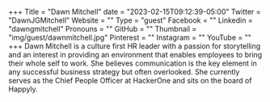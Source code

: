 +++
Title = "Dawn Mitchell"
date = "2023-02-15T09:12:39-05:00"
Twitter = "DawnJGMitchell"
Website = ""
Type = "guest"
Facebook = ""
Linkedin = "dawngmitchell"
Pronouns = ""
GitHub = ""
Thumbnail = "img/guest/dawnmitchell.jpg"
Pinterest = ""
Instagram = ""
YouTube = ""
+++
Dawn Mitchell is a culture first HR leader with a passion for storytelling and
an interest in providing an environment that enables employees to bring their
whole self to work. She believes communication is the key element in any
successful business strategy but often overlooked. She currently serves as the
Chief People Officer at HackerOne and sits on the board of Happyly.
